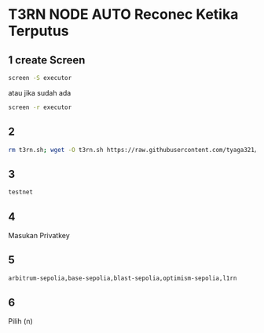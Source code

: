 # T3RN NODE AUTO Reconec Ketika Terputus

## 1 create Screen
```bash
screen -S executor
```
atau jika sudah ada
```bash
screen -r executor
```
## 2
```bash
rm t3rn.sh; wget -O t3rn.sh https://raw.githubusercontent.com/tyaga321/t3rns/main/install.sh && chmod +x t3rn.sh && ./t3rn.sh
```
## 3
```bash
testnet
```
## 4 
Masukan Privatkey
## 5 
```bash
arbitrum-sepolia,base-sepolia,blast-sepolia,optimism-sepolia,l1rn
```

## 6
Pilih (n)

